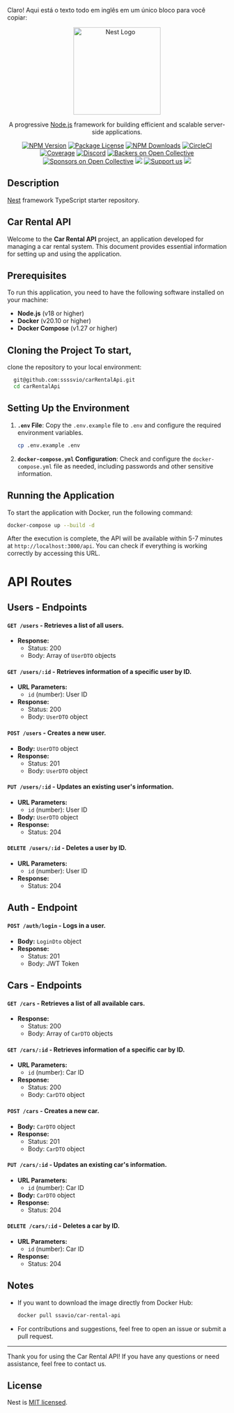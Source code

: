 Claro! Aqui está o texto todo em inglês em um único bloco para você copiar:

<p align="center">
  <a href="http://nestjs.com/" target="blank"
    ><img
      src="https://nestjs.com/img/logo-small.svg"
      width="200"
      alt="Nest Logo"
  /></a>
</p>

[circleci-image]: https://img.shields.io/circleci/build/github/nestjs/nest/master?token=abc123def456
[circleci-url]: https://circleci.com/gh/nestjs/nest

<p align="center">
  A progressive
  <a href="http://nodejs.org" target="_blank">Node.js</a> framework for building
  efficient and scalable server-side applications.
</p>
<p align="center">
  <a href="https://www.npmjs.com/~nestjscore" target="_blank"
    ><img src="https://img.shields.io/npm/v/@nestjs/core.svg" alt="NPM Version"
  /></a>
  <a href="https://www.npmjs.com/~nestjscore" target="_blank"
    ><img
      src="https://img.shields.io/npm/l/@nestjs/core.svg"
      alt="Package License"
  /></a>
  <a href="https://www.npmjs.com/~nestjscore" target="_blank"
    ><img
      src="https://img.shields.io/npm/dm/@nestjs/common.svg"
      alt="NPM Downloads"
  /></a>
  <a href="https://circleci.com/gh/nestjs/nest" target="_blank"
    ><img
      src="https://img.shields.io/circleci/build/github/nestjs/nest/master"
      alt="CircleCI"
  /></a>
  <a
    href="https://coveralls.io/github/nestjs/nest?branch=master"
    target="_blank"
    ><img
      src="https://coveralls.io/repos/github/nestjs/nest/badge.svg?branch=master#9"
      alt="Coverage"
  /></a>
  <a href="https://discord.gg/G7Qnnhy" target="_blank"
    ><img
      src="https://img.shields.io/badge/discord-online-brightgreen.svg"
      alt="Discord"
  /></a>
  <a href="https://opencollective.com/nest#backer" target="_blank"
    ><img
      src="https://opencollective.com/nest/backers/badge.svg"
      alt="Backers on Open Collective"
  /></a>
  <a href="https://opencollective.com/nest#sponsor" target="_blank"
    ><img
      src="https://opencollective.com/nest/sponsors/badge.svg"
      alt="Sponsors on Open Collective"
  /></a>
  <a href="https://paypal.me/kamilmysliwiec" target="_blank"
    ><img src="https://img.shields.io/badge/Donate-PayPal-ff3f59.svg"
  /></a>
  <a href="https://opencollective.com/nest#sponsor" target="_blank"
    ><img
      src="https://img.shields.io/badge/Support%20us-Open%20Collective-41B883.svg"
      alt="Support us"
  /></a>
  <a href="https://twitter.com/nestframework" target="_blank"
    ><img
      src="https://img.shields.io/twitter/follow/nestframework.svg?style=social&label=Follow"
  /></a>
</p>

## Description

[Nest](https://github.com/nestjs/nest) framework TypeScript starter repository.

## Car Rental API

Welcome to the **Car Rental API** project, an application developed for managing a car rental system. This document provides essential information for setting up and using the application.

## Prerequisites

To run this application, you need to have the following software
installed on your machine:

- **Node.js** (v18 or higher)
- **Docker** (v20.10 or
  higher)
- **Docker Compose** (v1.27 or higher)

## Cloning the Project To start,

clone the repository to your local environment:

```bash git clone
  git@github.com:ssssvio/carRentalApi.git
  cd carRentalApi
```

## Setting Up the Environment

1. **`.env` File**: Copy the `.env.example` file to `.env` and configure the required environment variables.

   ```bash
   cp .env.example .env
   ```

2. **`docker-compose.yml` Configuration**: Check and configure the `docker-compose.yml` file as needed, including passwords and other sensitive information.

## Running the Application

To start the application with Docker, run the following command:

```bash
docker-compose up --build -d
```

After the execution is complete, the API will be available within 5-7 minutes at `http://localhost:3000/api`. You can check if everything is working correctly by accessing this URL.

# API Routes

## Users - Endpoints

#### `GET /users` - Retrieves a list of all users.

- **Response:**
  - Status: 200
  - Body: Array of `UserDTO` objects

#### `GET /users/:id` - Retrieves information of a specific user by ID.

- **URL Parameters:**
  - `id` (number): User ID
- **Response:**
  - Status: 200
  - Body: `UserDTO` object

#### `POST /users` - Creates a new user.

- **Body:** `UserDTO` object
- **Response:**
  - Status: 201
  - Body: `UserDTO` object

#### `PUT /users/:id` - Updates an existing user's information.

- **URL Parameters:**
  - `id` (number): User ID
- **Body:** `UserDTO` object
- **Response:**
  - Status: 204

#### `DELETE /users/:id` - Deletes a user by ID.

- **URL Parameters:**
  - `id` (number): User ID
- **Response:**
  - Status: 204

## Auth - Endpoint

#### `POST /auth/login` - Logs in a user.

- **Body:** `LoginDto` object
- **Response:**
  - Status: 201
  - Body: JWT Token

## Cars - Endpoints

#### `GET /cars` - Retrieves a list of all available cars.

- **Response:**
  - Status: 200
  - Body: Array of `CarDTO` objects

#### `GET /cars/:id` - Retrieves information of a specific car by ID.

- **URL Parameters:**
  - `id` (number): Car ID
- **Response:**
  - Status: 200
  - Body: `CarDTO` object

#### `POST /cars` - Creates a new car.

- **Body:** `CarDTO` object
- **Response:**
  - Status: 201
  - Body: `CarDTO` object

#### `PUT /cars/:id` - Updates an existing car's information.

- **URL Parameters:**
  - `id` (number): Car ID
- **Body:** `CarDTO` object
- **Response:**
  - Status: 204

#### `DELETE /cars/:id` - Deletes a car by ID.

- **URL Parameters:**
  - `id` (number): Car ID
- **Response:**
  - Status: 204

## Notes

- If you want to download the image directly from Docker Hub:

  ```bash
  docker pull ssavio/car-rental-api
  ```

- For contributions and suggestions, feel free to open an issue or submit a pull request.

---

Thank you for using the Car Rental API! If you have any questions or need assistance, feel free to contact us.

## License

Nest is [MIT licensed](LICENSE).

